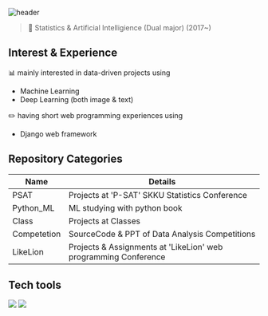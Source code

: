 ![header](https://capsule-render.vercel.app/api?type=Rect&color=timeGradient&height=50&section=header&text=SeoYoung's&nbsp;Data&nbsp;Analysis&nbsp;projects&fontSize=20)
> :love_letter: Statistics &
> Artificial Intelligience (Dual major) (2017~)

## Interest & Experience
:bar_chart: mainly interested in data-driven projects using
- Machine Learning 
- Deep Learning (both image & text)
 
:pencil2: having short web programming experiences using
- Django web framework

## Repository Categories
| Name | Details |
| ------ | ------ |
| PSAT | Projects at 'P-SAT' SKKU Statistics Conference |
| Python_ML | ML studying with python book |
| Class | Projects at Classes |
| Competetion | SourceCode & PPT of Data Analysis Competitions|
| LikeLion | Projects & Assignments at 'LikeLion' web programming Conference |

## Tech tools
<img src="https://img.shields.io/badge/R-276DC3?style=flat-square&logo=R&logoColor=white"/></a>
<img src="https://img.shields.io/badge/Python-3766AB?style=flat-square&logo=Python&logoColor=white"/></a>
